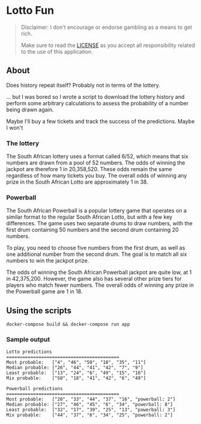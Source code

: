 # Lotto Fun

> Disclaimer:  I don't encourage or endorse gambling as a means to get rich.
> 
> Make sure to read the [LICENSE](./LICENSE) as you accept all responsibility related to the use of this application.

## About

Does history repeat itself?  Probably not in terms of the lottery.

...  but I was bored so I wrote a script to download the lottery history and perform some arbitrary calculations to assess the probability of a number being drawn again.

Maybe I'll buy a few tickets and track the success of the predictions.  Maybe I won't

### The lottery

The South African lottery uses a format called 6/52, which means that six numbers are drawn from a pool of 52 numbers.  The odds of winning the jackpot are therefore 1 in 20,358,520.  These odds remain the same regardless of how many tickets you buy.  The overall odds of winning any prize in the South African Lotto are approximately 1 in 38.

### Powerball

The South African Powerball is a popular lottery game that operates on a similar format to the regular South African Lotto, but with a few key differences.  The game uses two separate drums to draw numbers, with the first drum containing 50 numbers and the second drum containing 20 numbers.

To play, you need to choose five numbers from the first drum, as well as one additional number from the second drum.  The goal is to match all six numbers to win the jackpot prize.

The odds of winning the South African Powerball jackpot are quite low, at 1 in 42,375,200.  However, the game also has several other prize tiers for players who match fewer numbers.  The overall odds of winning any prize in the Powerball game are 1 in 18.

## Using the scripts

```shell
docker-compose build && docker-compose run app
```

### Sample output

```
Lotto predictions
==========================================
Most probable:   ["4", "46", "50", "18", "35", "11"]
Median probable: ["26", "44", "41", "42", "7", "9"]
Least probable:  ["13", "24", "6", "49", "15", "16"]
Mix probable:    ["50", "18", "41", "42", "6", "49"]

Powerball predictions
==========================================
Most probable:   ["20", "33", "44", "37", "16", "powerball: 2"]
Median probable: ["27", "46", "45", "6", "34", "powerball: 8"]
Least probable:  ["32", "17", "39", "25", "13", "powerball: 3"]
Mix probable:    ["44", "37", "6", "34", "25", "powerball: 2"]
```
